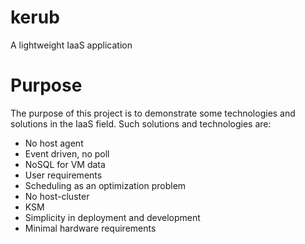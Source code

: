 kerub
=====

A lightweight IaaS application


Purpose
=======

The purpose of this project is to demonstrate some technologies and solutions in the IaaS field.
Such solutions and technologies are:
 * No host agent
 * Event driven, no poll
 * NoSQL for VM data
 * User requirements
 * Scheduling as an optimization problem
 * No host-cluster
 * KSM
 * Simplicity in deployment and development
 * Minimal hardware requirements
